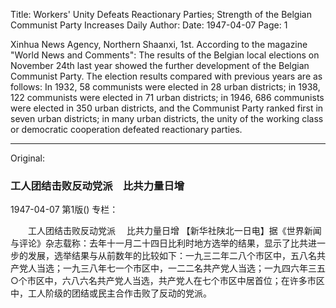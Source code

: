 Title: Workers' Unity Defeats Reactionary Parties; Strength of the Belgian Communist Party Increases Daily
Author:
Date: 1947-04-07
Page: 1

Xinhua News Agency, Northern Shaanxi, 1st. According to the magazine "World News and Comments": The results of the Belgian local elections on November 24th last year showed the further development of the Belgian Communist Party. The election results compared with previous years are as follows: In 1932, 58 communists were elected in 28 urban districts; in 1938, 122 communists were elected in 71 urban districts; in 1946, 686 communists were elected in 350 urban districts, and the Communist Party ranked first in seven urban districts; in many urban districts, the unity of the working class or democratic cooperation defeated reactionary parties.



<hr /> 

Original: 


### 工人团结击败反动党派　比共力量日增

1947-04-07
第1版()
专栏：

　　工人团结击败反动党派
  　比共力量日增
    【新华社陕北一日电】据《世界新闻与评论》杂志载称：去年十一月二十四日比利时地方选举的结果，显示了比共进一步的发展，选举结果与从前数年的比较如下：一九三二年二八个市区中，五八名共产党人当选；一九三八年七一个市区中，一二二名共产党人当选；一九四六年三五○个市区中，六八六名共产党人当选，共产党人在七个市区中居首位；在许多市区中，工人阶级的团结或民主合作击败了反动的党派。
